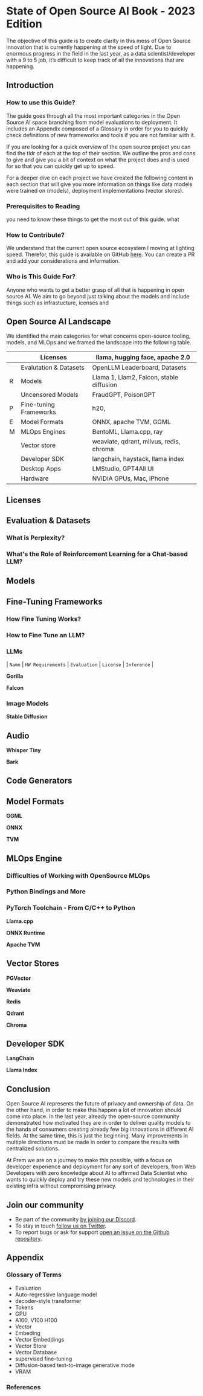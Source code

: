 # State of Open Source AI Book - 2023 Edition

The objective of this guide is to create clarity in this mess of Open Source innovation that is currently happening at the speed of light. Due to enormous progress in the field in the last year, as a data scientist/developer with a 9 to 5 job, it’s difficult to keep track of all the innovations that are happening.

## Introduction

### How to use this Guide?

The guide goes through all the most important categories in the Open Source AI space branching from model evaluations to deployment. It includes an Appendix composed of a Glossary in order for you to quickly check definitions of new frameworks and tools if you are not familiar with it. 

If you are looking for a quick overview of the open source project you can find the tldr of each at the top of their section. We outline the pros and cons to give and give you a bit of context on what the project does and is used for so that you can quickly get up to speed. 

For a deeper dive on each project we have created the following content in each section that will give you more information on things like data models were trained on (models), deployment implementations (vector stores).

### Prerequisites to Reading

you need to know these things to get the most out of this guide. what

### How to Contribute?

We understand that the current open source ecosystem I moving at lighting speed. Therefor, this guide is available on GitHub [here](). You can create a PR and add your considerations and information. 

### Who is This Guide For?

Anyone who wants to get a better grasp of all that is happening in open source AI. We aim to go beyond just talking about the models and include things such as infrastucture, icenses and 

## Open Source AI Landscape

We identified the main categories for what concerns open-source tooling, models, and MLOps and we framed the landscape into the following table.

|  | Licenses | llama, hugging face, apache 2.0 |
| --- | --- | --- |
|  | Evalutation & Datasets | OpenLLM Leaderboard, Datasets |
| R | Models | Llama 1, Llam2, Falcon, stable diffusion  |
| | Uncensored Models | FraudGPT, PoisonGPT |
| P | Fine-tuning Frameworks | h20,  |
| E | Model Formats | ONNX, apache TVM, GGML |
| M | MLOps Engines | BentoML, Llama.cpp, ray |
|  | Vector store | weaviate, qdrant, milvus, redis, chroma |
|  | Developer SDK | langchain, haystack, llama index |
| | Desktop Apps | LMStudio, GPT4All UI |
|  | Hardware | NVIDIA GPUs, Mac, iPhone |

## Licenses

## Evaluation & Datasets

### What is Perplexity?

### What's the Role of Reinforcement Learning for a Chat-based LLM?

## Models

## Fine-Tuning Frameworks

### How Fine Tuning Works?

### How to Fine Tune an LLM?

### LLMs

| `Name` | `HW Requirements` | `Evaluation` | `License` | `Inference` |

**Gorilla**

**Falcon**

### Image Models

**Stable Diffusion**

## Audio

**Whisper Tiny**

**Bark**

## Code Generators

## Model Formats

**GGML**

**ONNX**

**TVM**

## MLOps Engine

### Difficulties of Working with OpenSource MLOps

### Python Bindings and More

### PyTorch Toolchain - From C/C++ to Python

**Llama.cpp**

**ONNX Runtime**

**Apache TVM**

## Vector Stores

**PGVector**

**Weaviate**

**Redis**

**Qdrant**

**Chroma**

## Developer SDK

**LangChain**

**Llama Index**

## Conclusion

Open Source AI represents the future of privacy and ownership of data. On the other hand, in order to make this happen a lot of innovation should come into place. In the last year, already the open-source community demonstrated how motivated they are in order to deliver quality models to the hands of consumers creating already few big innovations in different AI fields. At the same time, this is just the beginning. Many improvements in multiple directions must be made in order to compare the results with centralized solutions.

At Prem we are on a journey to make this possible, with a focus on developer experience and deployment for any sort of developers, from Web Developers with zero knowledge about AI to affirmed Data Scientist who wants to quickly deploy and try these new models and technologies in their existing infra without compromising privacy. 

## Join our community

- Be part of the community [by joining our Discord](https://discord.com/invite/kpKk6vYVAn).
- To stay in touch [follow us on Twitter](https://twitter.com/premai_io).
- To report bugs or ask for support [open an issue on the Github repository](https://github.com/premAI-io/prem-app).

## Appendix

### Glossary of Terms

- Evaluation
- Auto-regressive language model
- decoder-style transformer
- Tokens
- GPU
- A100, V100 H100
- Vector
- Embeding
- Vector Embeddings
- Vector Store
- Vector Database
- supervised fine-tuning
- Diffusion-based text-to-image generative mode
- VRAM

### References
